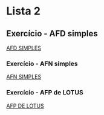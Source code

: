 # Lista 2

## Exercício - AFD simples

[AFD SIMPLES](/docs/Lista%202/afdSimples.c)

### Exercício - AFN simples

[AFN SIMPLES](/docs/Lista%202/afnSimples.c)

### Exercício - AFP de LOTUS 

[AFP DE LOTUS](/docs/Lista%202/afPilha.c)